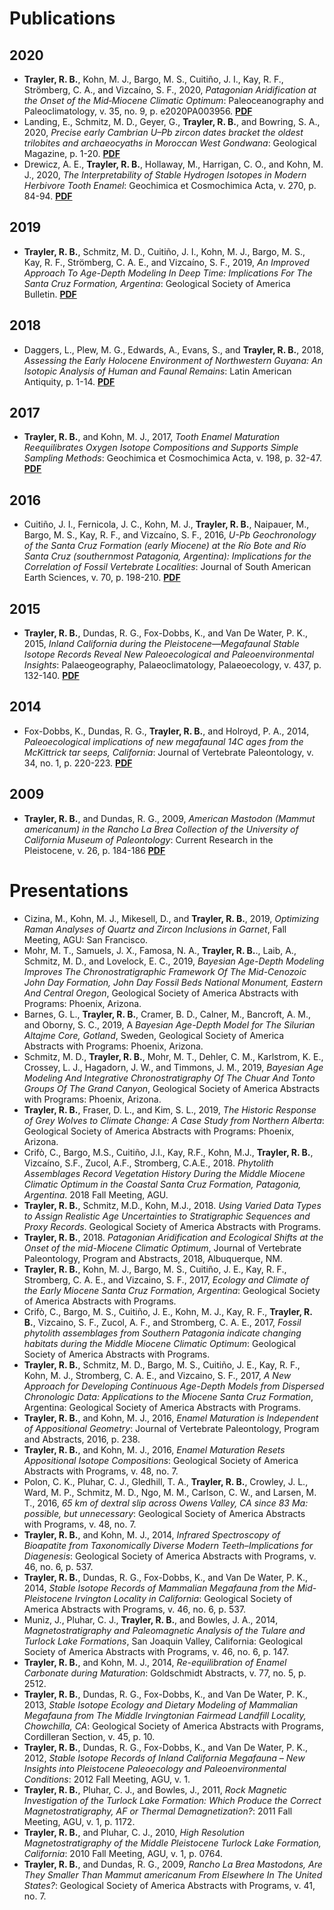 # Publications
## 2020
* **Trayler, R. B.**, Kohn, M. J., Bargo, M. S., Cuitiño, J. I., Kay, R. F., Strömberg, C. A., and Vizcaíno, S. F., 2020, *Patagonian Aridification at the Onset of the Mid‐Miocene Climatic Optimum*: Paleoceanography and Paleoclimatology, v. 35, no. 9, p. e2020PA003956. [**PDF**](/./publications_files/Trayler_2020b.pdf)
* Landing, E., Schmitz, M. D., Geyer, G., **Trayler, R. B.**, and Bowring, S. A., 2020, *Precise early Cambrian U–Pb zircon dates bracket the oldest trilobites and archaeocyaths in Moroccan West Gondwana*: Geological Magazine, p. 1-20. [**PDF**](/./publications_files/Landing_2020.pdf)
* Drewicz, A. E., **Trayler, R. B.**, Hollaway, M., Harrigan, C. O., and Kohn, M. J., 2020, *The Interpretability of Stable Hydrogen Isotopes in Modern Herbivore Tooth Enamel*: Geochimica et Cosmochimica Acta, v. 270, p. 84-94. [**PDF**](/./publications_files/Drewicz_2020.pdf)

## 2019
* **Trayler, R. B.**, Schmitz, M. D., Cuitiño, J. I., Kohn, M. J., Bargo, M. S., Kay, R. F., Strömberg, C. A. E., and Vizcaíno, S. F., 2019, *An Improved Approach To Age-Depth Modeling In Deep Time: Implications For The Santa Cruz Formation, Argentina*: Geological Society of America Bulletin. [**PDF**](/./publications_files/Trayler_2020.pdf)

## 2018
* Daggers, L., Plew, M. G., Edwards, A., Evans, S., and **Trayler, R. B.**, 2018, *Assessing the Early Holocene Environment of Northwestern Guyana: An Isotopic Analysis of Human and Faunal Remains*: Latin American Antiquity, p. 1-14. [**PDF**](/./publications_files/Daggers_2018.pdf)

## 2017
* **Trayler, R. B.**, and Kohn, M. J., 2017, *Tooth Enamel Maturation Reequilibrates Oxygen Isotope Compositions and Supports Simple Sampling Methods*: Geochimica et Cosmochimica Acta, v. 198, p. 32-47. [**PDF**](/./publications_files/Trayler_2017.pdf)

## 2016
* Cuitiño, J. I., Fernicola, J. C., Kohn, M. J., **Trayler, R. B.**, Naipauer, M., Bargo, M. S., Kay, R. F., and Vizcaíno, S. F., 2016, *U-Pb Geochronology of the Santa Cruz Formation (early Miocene) at the Río Bote and Río Santa Cruz (southernmost Patagonia, Argentina): Implications for the Correlation of Fossil Vertebrate Localities*: Journal of South American Earth Sciences, v. 70, p. 198-210. [**PDF**](/./publications_files/Cuitino_2016.pdf)

## 2015
* **Trayler, R. B.**, Dundas, R. G., Fox-Dobbs, K., and Van De Water, P. K., 2015, *Inland California during the Pleistocene—Megafaunal Stable Isotope Records Reveal New Paleoecological and Paleoenvironmental Insights*: Palaeogeography, Palaeoclimatology, Palaeoecology, v. 437, p. 132-140. [**PDF**](/./publications_files/Trayler_2015.pdf)

## 2014
* Fox-Dobbs, K., Dundas, R. G., **Trayler, R. B.**, and Holroyd, P. A., 2014, *Paleoecological implications of new megafaunal 14C ages from the McKittrick tar seeps, California*: Journal of Vertebrate Paleontology, v. 34, no. 1, p. 220-223. [**PDF**](/./publications_files/Fox_Dobbs_2014.pdf)

## 2009
* **Trayler, R. B.**, and Dundas, R. G., 2009, *American Mastodon (Mammut americanum) in the Rancho La Brea Collection of the University of California Museum of Paleontology*: Current Research in the Pleistocene, v. 26, p. 184-186 [**PDF**](/./publications_files/Trayler_2009.pdf)

# Presentations
* Cizina, M., Kohn, M. J., Mikesell, D., and **Trayler, R. B.**, 2019, *Optimizing Raman Analyses of Quartz and Zircon Inclusions in Garnet*, Fall Meeting, AGU: San Francisco.
* Mohr, M. T., Samuels, J. X., Famosa, N. A., **Trayler, R. B.**., Laib, A., Schmitz, M. D., and Lovelock, E. C., 2019, *Bayesian Age-Depth Modeling Improves The Chronostratigraphic Framework Of The Mid-Cenozoic John Day Formation, John Day Fossil Beds National Monument, Eastern And Central Oregon*, Geological Society of America Abstracts with Programs: Phoenix, Arizona.
* Barnes, G. L., **Trayler, R. B.**, Cramer, B. D., Calner, M., Bancroft, A. M., and Oborny, S. C., 2019, A *Bayesian Age-Depth Model for The Silurian Altajme Core, Gotland*, Sweden, Geological Society of America Abstracts with Programs: Phoenix, Arizona.
* Schmitz, M. D., **Trayler, R. B.**, Mohr, M. T., Dehler, C. M., Karlstrom, K. E., Crossey, L. J., Hagadorn, J. W., and Timmons, J. M., 2019, *Bayesian Age Modeling And Integrative Chronostratigraphy Of The Chuar And Tonto Groups Of The Grand Canyon*, Geological Society of America Abstracts with Programs: Phoenix, Arizona.
* **Trayler, R. B.**, Fraser, D. L., and Kim, S. L., 2019, *The Historic Response of Grey Wolves to Climate Change: A Case Study from Northern Alberta*: Geological Society of America Abstracts with Programs: Phoenix, Arizona.
* Crifò, C., Bargo, M.S., Cuitiño, J.I., Kay, R.F., Kohn, M.J., **Trayler, R. B.**, Vizcaíno, S.F., Zucol, A.F., Stromberg, C.A.E., 2018. *Phytolith Assemblages Record Vegetation History During the Middle Miocene Climatic Optimum in the Coastal Santa Cruz Formation, Patagonia, Argentina*. 2018 Fall Meeting, AGU.
* **Trayler, R. B.**, Schmitz, M.D., Kohn, M.J., 2018. *Using Varied Data Types to Assign Realistic Age Uncertainties to Stratigraphic Sequences and Proxy Records*. Geological Society of America Abstracts with Programs.
* **Trayler, R. B.**, 2018. *Patagonian Aridification and Ecological Shifts at the Onset of the mid-Miocene Climatic Optimum*, Journal of Vertebrate Paleontology, Program and Abstracts, 2018, Albuquerque, NM.
* **Trayler, R. B.**, Kohn, M. J., Bargo, M. S., Cuitiño, J. E., Kay, R. F., Stromberg, C. A. E., and Vizcaino, S. F., 2017, *Ecology and Climate of the Early Miocene Santa Cruz Formation, Argentina*: Geological Society of America Abstracts with Programs.
* Crifò, C., Bargo, M. S., Cuitiño, J. E., Kohn, M. J., Kay, R. F., **Trayler, R. B.**, Vizcaino, S. F., Zucol, A. F., and Stromberg, C. A. E., 2017, *Fossil phytolith assemblages from Southern Patagonia indicate changing habitats during the Middle Miocene Climatic Optimum*: Geological Society of America Abstracts with Programs.
* **Trayler, R. B.**, Schmitz, M. D., Bargo, M. S., Cuitiño, J. E., Kay, R. F., Kohn, M. J., Stromberg, C. A. E., and Vizcaino, S. F., 2017, *A New Approach for Developing Continuous Age-Depth Models from Dispersed Chronologic Data: Applications to the Miocene Santa Cruz Formation*, Argentina: Geological Society of America Abstracts with Programs.
* **Trayler, R. B.**, and Kohn, M. J., 2016, *Enamel Maturation is Independent of Appositional Geometry*: Journal of Vertebrate Paleontology, Program and Abstracts, 2016, p. 238.
* **Trayler, R. B.**, and Kohn, M. J., 2016, *Enamel Maturation Resets Appositional Isotope Compositions*: Geological Society of America Abstracts with Programs, v. 48, no. 7.
* Polon, C. K., Pluhar, C. J., Gledhill, T. A., **Trayler, R. B.**, Crowley, J. L., Ward, M. P., Schmitz, M. D., Ngo, M. M., Carlson, C. W., and Larsen, M. T., 2016, *65 km of dextral slip across Owens Valley, CA since 83 Ma: possible, but unnecessary*: Geological Society of America Abstracts with Programs, v. 48, no. 7.
* **Trayler, R. B.**, and Kohn, M. J., 2014, *Infrared Spectroscopy of Bioapatite from Taxonomically Diverse Modern Teeth–Implications for Diagenesis*: Geological Society of America Abstracts with Programs, v. 46, no. 6, p. 537.
* **Trayler, R. B.**, Dundas, R. G., Fox-Dobbs, K., and Van De Water, P. K., 2014, *Stable Isotope Records of Mammalian Megafauna from the Mid-Pleistocene Irvington Locality in California*: Geological Society of America Abstracts with Programs, v. 46, no. 6, p. 537.
* Muniz, J., Pluhar, C. J., **Trayler, R. B.**, and Bowles, J. A., 2014, *Magnetostratigraphy and Paleomagnetic Analysis of the Tulare and Turlock Lake Formations*, San Joaquin Valley, California: Geological Society of America Abstracts with Programs, v. 46, no. 6, p. 147.
* **Trayler, R. B.**, and Kohn, M. J., 2014, *Re-equilibration of Enamel Carbonate during Maturation*: Goldschmidt Abstracts, v. 77, no. 5, p. 2512.
* **Trayler, R. B.**, Dundas, R. G., Fox-Dobbs, K., and Van De Water, P. K., 2013, *Stable Isotope Ecology and Dietary Modeling of Mammalian Megafauna from The Middle Irvingtonian Fairmead Landfill Locality, Chowchilla, CA*: Geological Society of America Abstracts with Programs, Cordilleran Section, v. 45, p. 10.
* **Trayler, R. B.**, Dundas, R. G., Fox-Dobbs, K., and Van De Water, P. K., 2012, *Stable Isotope Records of Inland California Megafauna – New Insights into Pleistocene Paleoecology and Paleoenvironmental Conditions*: 2012 Fall Meeting, AGU, v. 1.
* **Trayler, R. B.**, Pluhar, C. J., and Bowles, J., 2011, *Rock Magnetic Investigation of the Turlock Lake Formation: Which Produce the Correct Magnetostratigraphy, AF or Thermal Demagnetization?*: 2011 Fall Meeting, AGU, v. 1, p. 1172.
* **Trayler, R. B.**, and Pluhar, C. J., 2010, *High Resolution Magnetostratigraphy of the Middle Pleistocene Turlock Lake Formation, California*: 2010 Fall Meeting, AGU, v. 1, p. 0764.
* **Trayler, R. B.**, and Dundas, R. G., 2009, *Rancho La Brea Mastodons, Are They Smaller Than Mammut americanum From Elsewhere In The United States?*: Geological Society of America Abstracts with Programs, v. 41, no. 7.